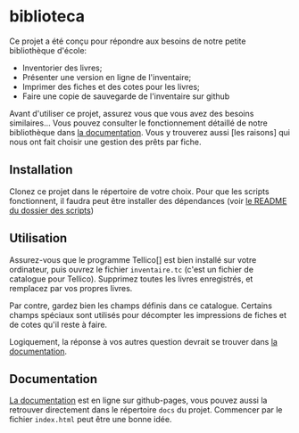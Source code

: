 
biblioteca
===========================================================
Ce projet a été conçu pour répondre aux besoins de notre petite bibliothèque
d'école: 
* Inventorier des livres;
* Présenter une version en ligne de l'inventaire;
* Imprimer des fiches et des cotes pour les livres;
* Faire une copie de sauvegarde de l'inventaire sur github

Avant d'utiliser ce projet, assurez vous que vous avez des besoins similaires...
Vous pouvez consulter le fonctionnement détaillé de notre bibliothèque dans 
[la documentation][1]. Vous y trouverez aussi [les raisons] qui nous ont fait choisir
une gestion des prêts par fiche.




Installation
-------------------------------------
Clonez ce projet dans le répertoire de votre choix. Pour que les scripts 
fonctionnent, il faudra peut être installer des dépendances (voir 
[le README du dossier des scripts][2])



Utilisation
-------------------------------------
Assurez-vous que le programme Tellico[] est bien installé sur votre ordinateur,
puis ouvrez le fichier `inventaire.tc` (c'est un fichier de catalogue pour Tellico).
Supprimez toutes les livres enregistrés, et remplacez par vos propres livres.

Par contre, gardez bien les champs définis dans ce catalogue. Certains champs
spéciaux sont utilisés pour décompter les impressions de fiches et de cotes
qu'il reste à faire.

Logiquement, la réponse à vos autres question devrait se trouver dans 
[la documentation][1].



Documentation
-------------------------------------
[La documentation][1] est en ligne sur github-pages, vous pouvez aussi la
retrouver directement dans le répertoire `docs` du projet.
Commencer par le fichier `index.html` peut être une bonne idée.


[1]:https://lamyseba.github.io/biblioteca/
[2]:scripts/README.md#il-y-a-des-dépendances-à-installer
[Tellico]:http://tellico-project.org/